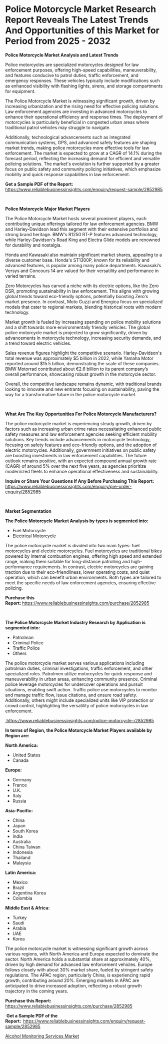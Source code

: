 <p><h1>Police Motorcycle Market Research Report Reveals The Latest Trends And Opportunities of this Market for Period from 2025 - 2032</h1></p><p><strong>Police Motorcycle Market Analysis and Latest Trends</strong></p>
<p><p>Police motorcycles are specialized motorcycles designed for law enforcement purposes, offering high-speed capabilities, maneuverability, and features conducive to patrol duties, traffic enforcement, and emergency responses. These vehicles typically include modifications such as enhanced visibility with flashing lights, sirens, and storage compartments for equipment.</p><p>The Police Motorcycle Market is witnessing significant growth, driven by increasing urbanization and the rising need for effective policing solutions. Law enforcement agencies are investing in advanced motorcycles to enhance their operational efficiency and response times. The deployment of motorcycles is particularly beneficial in congested urban areas where traditional patrol vehicles may struggle to navigate.</p><p>Additionally, technological advancements such as integrated communication systems, GPS, and advanced safety features are shaping market trends, making police motorcycles more effective tools for law enforcement. The market is expected to grow at a CAGR of 14.1% during the forecast period, reflecting the increasing demand for efficient and versatile policing solutions. The market's evolution is further supported by a greater focus on public safety and community policing initiatives, which emphasize mobility and quick response capabilities in law enforcement.</p></p>
<p><strong>Get a Sample PDF of the Report:&nbsp;</strong> <a href="https://www.reliablebusinessinsights.com/enquiry/request-sample/2852985?utm_campaign=2524&utm_medium=2&utm_source=Github&utm_content=ia&utm_term=11032025&utm_id=police-motorcycle">https://www.reliablebusinessinsights.com/enquiry/request-sample/2852985</a></p>
<p>&nbsp;</p>
<p><strong>Police Motorcycle Major Market Players</strong></p>
<p><p>The Police Motorcycle Market hosts several prominent players, each contributing unique offerings tailored for law enforcement agencies. BMW and Harley-Davidson lead this segment with their extensive portfolios and strong brand heritage. BMW's R1250 RT-P features advanced technology, while Harley-Davidson's Road King and Electra Glide models are renowned for durability and nostalgia.</p><p>Honda and Kawasaki also maintain significant market shares, appealing to a diverse customer base. Honda's ST1300P, known for its reliability and advanced features, is popular among many police departments. Kawasaki’s Versys and Concours 14 are valued for their versatility and performance in varied terrains.</p><p>Zero Motorcycles has carved a niche with its electric options, like the Zero DSR, promoting sustainability in law enforcement. This aligns with growing global trends toward eco-friendly options, potentially boosting Zero's market presence. In contrast, Moto Guzzi and Energica focus on specialized models that cater to regional markets, blending historical roots with modern technology.</p><p>Market growth is fueled by increasing spending on police mobility solutions and a shift towards more environmentally friendly vehicles. The global police motorcycle market is projected to grow significantly, driven by advancements in motorcycle technology, increasing security demands, and a trend toward electric vehicles.</p><p>Sales revenue figures highlight the competitive scenario. Harley-Davidson's total revenue was approximately $5 billion in 2022, while Yamaha Motor reported around $15.5 billion, demonstrating the scale of these companies. BMW Motorrad contributed about €2.6 billion to its parent company’s overall performance, showcasing robust growth in the motorcycle sector.</p><p>Overall, the competitive landscape remains dynamic, with traditional brands looking to innovate and new entrants focusing on sustainability, paving the way for a transformative future in the police motorcycle market.</p></p>
<p>&nbsp;</p>
<p><strong>What Are The Key Opportunities For Police Motorcycle Manufacturers?</strong></p>
<p><p>The police motorcycle market is experiencing steady growth, driven by factors such as increasing urban crime rates necessitating enhanced public safety measures and law enforcement agencies seeking efficient mobility solutions. Key trends include advancements in motorcycle technology, focusing on safety features and eco-friendly options, and the adoption of electric motorcycles. Additionally, government initiatives on public safety are boosting investments in law enforcement capabilities. The future outlook remains positive, with an expected compound annual growth rate (CAGR) of around 5% over the next five years, as agencies prioritize modernized fleets to enhance operational effectiveness and sustainability.</p></p>
<p><strong>Inquire or Share Your Questions If Any Before Purchasing This Report:</strong> <a href="https://www.reliablebusinessinsights.com/enquiry/pre-order-enquiry/2852985?utm_campaign=2524&utm_medium=2&utm_source=Github&utm_content=ia&utm_term=11032025&utm_id=police-motorcycle">https://www.reliablebusinessinsights.com/enquiry/pre-order-enquiry/2852985</a></p>
<p>&nbsp;</p>
<p><strong>Market Segmentation</strong></p>
<p><strong>The Police Motorcycle Market Analysis by types is segmented into:</strong></p>
<p><ul><li>Fuel Motorcycle</li><li>Electrical Motorcycle</li></ul></p>
<p><p>The police motorcycle market is divided into two main types: fuel motorcycles and electric motorcycles. Fuel motorcycles are traditional bikes powered by internal combustion engines, offering high speed and extended range, making them suitable for long-distance patrolling and high-performance requirements. In contrast, electric motorcycles are gaining traction due to their eco-friendliness, lower operating costs, and quiet operation, which can benefit urban environments. Both types are tailored to meet the specific needs of law enforcement agencies, ensuring effective policing.</p></p>
<p><strong>Purchase this Report:&nbsp;</strong><a href="https://www.reliablebusinessinsights.com/purchase/2852985?utm_campaign=2524&utm_medium=2&utm_source=Github&utm_content=ia&utm_term=11032025&utm_id=police-motorcycle">https://www.reliablebusinessinsights.com/purchase/2852985</a></p>
<p>&nbsp;</p>
<p><strong>The Police Motorcycle Market Industry Research by Application is segmented into:</strong></p>
<p><ul><li>Patrolman</li><li>Criminal Police</li><li>Traffic Police</li><li>Others</li></ul></p>
<p><p>The police motorcycle market serves various applications including patrolman duties, criminal investigations, traffic enforcement, and other specialized roles. Patrolmen utilize motorcycles for quick response and maneuverability in urban areas, enhancing community presence. Criminal police leverage motorcycles for undercover operations and pursuit situations, enabling swift action. Traffic police use motorcycles to monitor and manage traffic flow, issue citations, and ensure road safety. Additionally, others might include specialized units like VIP protection or crowd control, highlighting the versatility of police motorcycles in law enforcement.</p></p>
<p><a href="https://www.reliablebusinessinsights.com/police-motorcycle-r2852985?utm_campaign=2524&utm_medium=2&utm_source=Github&utm_content=ia&utm_term=11032025&utm_id=police-motorcycle">&nbsp;https://www.reliablebusinessinsights.com/police-motorcycle-r2852985</a></p>
<p><strong>In terms of Region, the Police Motorcycle Market Players available by Region are:</strong></p>
<p>
    <p> <strong> North America: </strong>
        <ul>
            <li>United States</li>
            <li>Canada</li>
        </ul>
        </p> 
    <p> <strong> Europe: </strong>
        <ul>
            <li>Germany</li>
            <li>France</li>
            <li>U.K.</li>
            <li>Italy</li>
            <li>Russia</li>
        </ul>
        </p> 
    <p> <strong> Asia-Pacific: </strong>
        <ul>
            <li>China</li>
            <li>Japan</li>
            <li>South Korea</li>
            <li>India</li>
            <li>Australia</li>
            <li>China Taiwan</li>
            <li>Indonesia</li>
            <li>Thailand</li>
            <li>Malaysia</li>
        </ul>
        </p> 
    <p> <strong> Latin America: </strong>
        <ul>
            <li>Mexico</li>
            <li>Brazil</li>
            <li>Argentina Korea</li>
            <li>Colombia</li>
        </ul>
        </p> 
    <p> <strong> Middle East & Africa: </strong>
        <ul>
            <li>Turkey</li>
            <li>Saudi</li>
            <li>Arabia</li>
            <li>UAE</li>
            <li>Korea</li>
        </ul>
    </p>
    </p>
<p><p>The police motorcycle market is witnessing significant growth across various regions, with North America and Europe expected to dominate the sector. North America holds a substantial share at approximately 40%, driven by high demand for advanced law enforcement vehicles. Europe follows closely with about 30% market share, fueled by stringent safety regulations. The APAC region, particularly China, is experiencing rapid growth, contributing around 20%. Emerging markets in APAC are anticipated to drive increased adoption, reflecting a robust growth trajectory in the coming years.</p></p>
<p><strong>Purchase this Report: </strong><a href="https://www.reliablebusinessinsights.com/purchase/2852985?utm_campaign=2524&utm_medium=2&utm_source=Github&utm_content=ia&utm_term=11032025&utm_id=police-motorcycle">https://www.reliablebusinessinsights.com/purchase/2852985</a></p>
<p>&nbsp;<strong>Get a Sample PDF of the Report:&nbsp;&nbsp;</strong><a href="https://www.reliablebusinessinsights.com/enquiry/request-sample/2852985?utm_campaign=2524&utm_medium=2&utm_source=Github&utm_content=ia&utm_term=11032025&utm_id=police-motorcycle">https://www.reliablebusinessinsights.com/enquiry/request-sample/2852985</a></p>
<p><strong></strong></p>
<p><p><a href="https://github.com/boitafbg/Market-Research-Report-List-1/blob/main/alcohol-monitoring-services-market.md?utm_campaign=2524&utm_medium=2&utm_source=Github&utm_content=ia&utm_term=11032025&utm_id=police-motorcycle">Alcohol Monitoring Services Market</a></p></p>